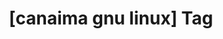---
article_id: 0
description: List of articles under [canaima gnu linux] tag.
image: http://huntingbears.com.ve/static/img/site/mstile-310x310.png
layout: tag
slug: canaima-gnu-linux
title: '[canaima gnu linux] Tag'
---
